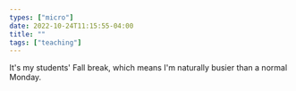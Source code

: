 ```yaml
---
types: ["micro"]
date: 2022-10-24T11:15:55-04:00
title: ""
tags: ["teaching"]
---
```

It's my students' Fall break, which means I'm naturally busier than a normal Monday.
